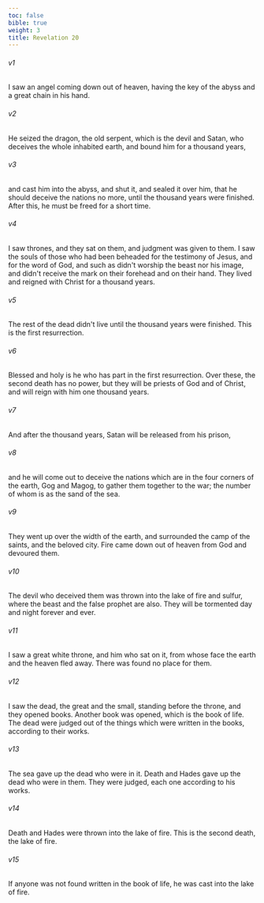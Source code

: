 ```yaml
---
toc: false
bible: true
weight: 3
title: Revelation 20
---
```




###### v1 
I saw an angel coming down out of heaven, having the key of the abyss and a great chain in his hand. 

###### v2 
He seized the dragon, the old serpent, which is the devil and Satan, who deceives the whole inhabited earth, and bound him for a thousand years, 

###### v3 
and cast him into the abyss, and shut it, and sealed it over him, that he should deceive the nations no more, until the thousand years were finished. After this, he must be freed for a short time. 

###### v4 
I saw thrones, and they sat on them, and judgment was given to them. I saw the souls of those who had been beheaded for the testimony of Jesus, and for the word of God, and such as didn't worship the beast nor his image, and didn't receive the mark on their forehead and on their hand. They lived and reigned with Christ for a thousand years. 

###### v5 
The rest of the dead didn't live until the thousand years were finished. This is the first resurrection. 

###### v6 
Blessed and holy is he who has part in the first resurrection. Over these, the second death has no power, but they will be priests of God and of Christ, and will reign with him one thousand years. 

###### v7 
And after the thousand years, Satan will be released from his prison, 

###### v8 
and he will come out to deceive the nations which are in the four corners of the earth, Gog and Magog, to gather them together to the war; the number of whom is as the sand of the sea. 

###### v9 
They went up over the width of the earth, and surrounded the camp of the saints, and the beloved city. Fire came down out of heaven from God and devoured them. 

###### v10 
The devil who deceived them was thrown into the lake of fire and sulfur, where the beast and the false prophet are also. They will be tormented day and night forever and ever. 

###### v11 
I saw a great white throne, and him who sat on it, from whose face the earth and the heaven fled away. There was found no place for them. 

###### v12 
I saw the dead, the great and the small, standing before the throne, and they opened books. Another book was opened, which is the book of life. The dead were judged out of the things which were written in the books, according to their works. 

###### v13 
The sea gave up the dead who were in it. Death and Hades gave up the dead who were in them. They were judged, each one according to his works. 

###### v14 
Death and Hades were thrown into the lake of fire. This is the second death, the lake of fire. 

###### v15 
If anyone was not found written in the book of life, he was cast into the lake of fire.
